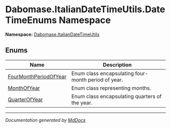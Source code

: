 ﻿<!--  
  <auto-generated>   
    The contents of this file were generated by a tool.  
    Changes to this file may be list if the file is regenerated  
  </auto-generated>   
-->

# Dabomase.ItalianDateTimeUtils.DateTimeEnums Namespace

**Namespace:** [Dabomase.ItalianDateTimeUtils](../index.md)  

## Enums

| Name                                                    | Description                                          |
| ------------------------------------------------------- | ---------------------------------------------------- |
| [FourMonthPeriodOfYear](FourMonthPeriodOfYear/index.md) | Enum class encapsulating four\-month period of year. |
| [MonthOfYear](MonthOfYear/index.md)                     | Enum class representing months.                      |
| [QuarterOfYear](QuarterOfYear/index.md)                 | Enum class encapsulating quarters of the year.       |

___

*Documentation generated by [MdDocs](https://github.com/ap0llo/mddocs)*

